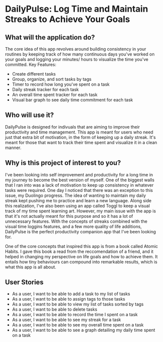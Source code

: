 # DailyPulse: Log Time and Maintain Streaks to Achieve Your Goals

## What will the application do?
The core idea of this app revolves around building consistency in your routines
by keeping track of how many continuous days you've worked on your goals and
logging your minutes/ hours to visualize the time you've committed.
Key Features:
- Create different tasks
- Group, organize, and sort tasks by tags
- Timer to record how long you've spent on a task
- Daily streak tracker for each task
- An overall time spent tracker for each task
- Visual bar graph to see daily time commitment for each task

## Who will use it?
DailyPulse is designed for indivuals that are aiming to improve their productivity
and time management. This app is meant for users who need just that extra bit of
motivation, in the form of keeping up a daily streak. It's meant for those that
want to track their time spent and visualize it in a clean manner.

## Why is this project of interest to you?
I've been looking into self improvement and productivity for a long time in my
journey to become the best version of myself. One of the biggest walls that I ran
into was a lack of motivation to keep up consistency in whatever tasks were
required. One day I noticed that there was an exception to this issue, my Duolingo
progress. The idea of wanting to maintain my daily streak kept pushing me to
practice and learn a new language. Along side this realization, I've also been
using an app called Toggl to keep a visual track of my time spent learning art.
However, my main issue with the app is that it's not actually meant for this purpose
and so it has a lot of unnecessary features. With the concepts of streaks combined
with the visual time loggins features, and a few more quality of life additions,
DailyPulse is the perfect productivity companion app that I've been
looking for.

One of the core concepts that inspired this app is from a book called Atomic 
Habits. I gave this book a read from the reccomendation of a friend, and it helped
in changing my perspective on life goals and how to achieve them. It entails how
tiny behaviours can compound into remarkable results, which is what this app is
all about.

## User Stories
- As a user, I want to be able to add a task to my list of tasks
- As a user, I want to be able to assign tags to those tasks
- As a user, I want to be able to view my list of tasks sorted by tags
- As a user, I want to be able to delete tasks
- As a user, I want to be able to record the time I spent on a task
- As a user, I want to be able to see my streak for a task
- As a user, I want to be able to see my overall time spent on a task
- As a user, I want to be able to see a graph detailing my daily time spent on a task
